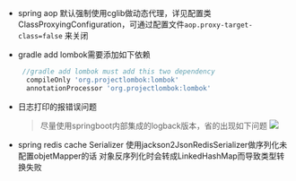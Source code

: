 - spring aop
  默认强制使用cglib做动态代理，详见配置类ClassProxyingConfiguration，可通过配置文件`aop.proxy-target-class=false`
  来关闭
- gradle add lombok需要添加如下依赖
  ```groovy
   //gradle add lombok must add this two dependency
    compileOnly 'org.projectlombok:lombok'
    annotationProcessor 'org.projectlombok:lombok'
  ```
- 日志打印的报错误问题
  > 尽量使用springboot内部集成的logback版本，省的出现如下问题
  ![](https://cdn.jsdelivr.net/gh/devilgarfield/notes@main/img/202210170341199.png)


- spring redis cache Serializer 使用jackson2JsonRedisSerializer做序列化未配置objetMapper的话
  对象反序列化时会转成LinkedHashMap而导致类型转换失败